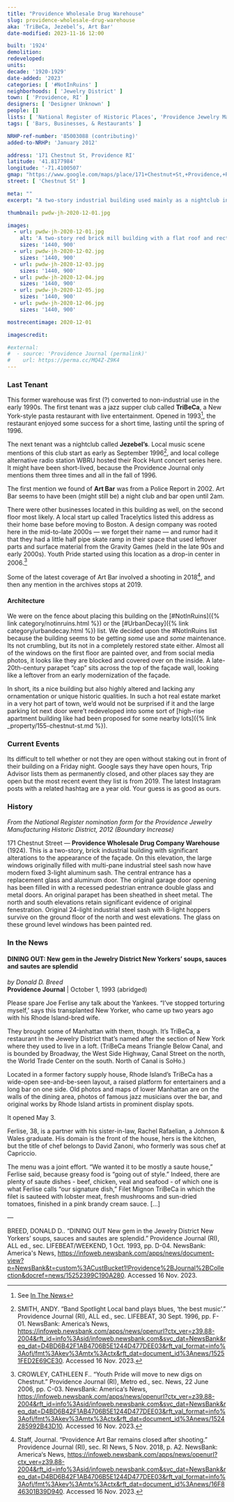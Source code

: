 ```yaml
---
title: "Providence Wholesale Drug Warehouse"
slug: providence-wholesale-drug-warehouse
aka: 'TriBeCa, Jezebel’s, Art Bar'
date-modified: 2023-11-16 12:00

built: '1924'
demolition:
redeveloped:
units:
decade: '1920-1929'
date-added: '2023'
categories: [ '#NotInRuins' ]
neighborhoods: [ 'Jewelry District' ]
town: [ 'Providence, RI' ]
designers: [ 'Designer Unknown' ]
people: []
lists: [ 'National Register of Historic Places', 'Providence Jewelry Manufacturing Historic District' ]
tags: [ 'Bars, Businesses, & Restaurants' ]

NRHP-ref-number: '85003088 (contributing)'
added-to-NRHP: 'January 2012'

address: '171 Chestnut St, Providence RI'
latitude: '41.8177984'
longitude: '-71.4100507'
gmap: "https://www.google.com/maps/place/171+Chestnut+St,+Providence,+RI+02903/@41.8177984,-71.4100507,17z/data=!4m6!3m5!1s0x89e4456b190cea77:0xbd65c7e0c40e5724!8m2!3d41.8177704!4d-71.409761!16s%2Fg%2F11bw43pwgg?entry=ttu"
street: [ 'Chestnut St' ]

meta: ""
excerpt: "A two-story industrial building used mainly as a nightclub in recent years flies under the radar in the Jewelry District — a hotbed of new development"

thumbnail: pwdw-jh-2020-12-01.jpg

images:
  - url: pwdw-jh-2020-12-01.jpg
    alt: 'A two-story red brick mill building with a flat roof and rectangular fenestration. Sills look to be cast concrete and all windows on the first floor have been painted brick red.'
    sizes: '1440, 900'
  - url: pwdw-jh-2020-12-02.jpg
    sizes: '1440, 900'
  - url: pwdw-jh-2020-12-03.jpg
    sizes: '1440, 900'
  - url: pwdw-jh-2020-12-04.jpg
    sizes: '1440, 900'
  - url: pwdw-jh-2020-12-05.jpg
    sizes: '1440, 900'
  - url: pwdw-jh-2020-12-06.jpg
    sizes: '1440, 900'

mostrecentimage: 2020-12-01

imagescredit:

#external:
#  - source: 'Providence Journal (permalink)'
#    url: https://perma.cc/MQ4Z-Z9K4
---
```


### Last Tenant

This former warehouse was first (?) converted to non-industrial use in the early 1990s. The first tenant was a jazz supper club called **TriBeCa**, a New York-style pasta restaurant with live entertainment. Opened in 1993[^1], the restaurant enjoyed some success for a short time, lasting until the spring of 1996.

[^1]: See [In The News](#in-the-news)

The next tenant was a nightclub called **Jezebel’s**. Local music scene mentions of this club start as early as September 1996[^2], and local college alternative radio station WBRU hosted their Rock Hunt concert series here. It might have been short-lived, because the Providence Journal only mentions them three times and all in the fall of 1996.

[^2]: SMITH, ANDY. “Band Spotlight Local band plays blues, ‘the best music’.” Providence Journal (RI), ALL ed., sec. LIFEBEAT, 30 Sept. 1996, pp. F-01. NewsBank: America’s News, https://infoweb.newsbank.com/apps/news/openurl?ctx_ver=z39.88-2004&rft_id=info%3Asid/infoweb.newsbank.com&svc_dat=NewsBank&req_dat=D4BD6B42F1AB4706B5E1244D477DEE03&rft_val_format=info%3Aofi/fmt%3Akev%3Amtx%3Actx&rft_dat=document_id%3Anews/15251FED2E69CE30. Accessed 16 Nov. 2023.

The first mention we found of **Art Bar** was from a Police Report in 2002. Art Bar seems to have been (might still be) a night club and bar open until 2am. 

There were other businesses located in this building as well, on the second floor most likely. A local start up called Tracelytics listed this address as their home base before moving to Boston. A design company was rooted here in the mid-to-late 2000s — we forget their name — and rumor had it that they had a little half pipe skate ramp in their space that used leftover parts and surface material from the Gravity Games (held in the late 90s and early 2000s). Youth Pride started using this location as a drop-in center in 2006.[^3]

[^3]: CROWLEY, CATHLEEN F.. “Youth Pride will move to new digs on Chestnut.” Providence Journal (RI), Metro ed., sec. News, 22 June 2006, pp. C-03. NewsBank: America‘s News, https://infoweb.newsbank.com/apps/news/openurl?ctx_ver=z39.88-2004&rft_id=info%3Asid/infoweb.newsbank.com&svc_dat=NewsBank&req_dat=D4BD6B42F1AB4706B5E1244D477DEE03&rft_val_format=info%3Aofi/fmt%3Akev%3Amtx%3Actx&rft_dat=document_id%3Anews/1524285992B43D10. Accessed 16 Nov. 2023.

Some of the latest coverage of Art Bar involved a shooting in 2018[^4], and then any mention in the archives stops at 2019.

[^4]: Staff, Journal. “Providence Art Bar remains closed after shooting.” Providence Journal (RI), sec. RI News, 5 Nov. 2018, p. A2. NewsBank: America‘s News, https://infoweb.newsbank.com/apps/news/openurl?ctx_ver=z39.88-2004&rft_id=info%3Asid/infoweb.newsbank.com&svc_dat=NewsBank&req_dat=D4BD6B42F1AB4706B5E1244D477DEE03&rft_val_format=info%3Aofi/fmt%3Akev%3Amtx%3Actx&rft_dat=document_id%3Anews/16F846301B39D940. Accessed 16 Nov. 2023.

#### Architecture

We were on the fence about placing this building on the [#NotInRuins]({% link category/notinruins.html %}) or the [#UrbanDecay]({% link category/urbandecay.html %}) list. We decided upon the #NotInRuins list because the building seems to be getting _some_ use and _some_ maintenance. Its not crumbling, but its not in a completely restored state either. Almost all of the windows on the first floor are painted over, and from social media photos, it looks like they are blocked and covered over on the inside. A late-20th-century parapet “cap” sits across the top of the façade wall, looking like a leftover from an early modernization of the façade.

In short, its a nice building but also highly altered and lacking any ornamentation or unique historic qualities. In such a hot real estate market in a very hot part of town, we’d would not be surprised if it and the large parking lot next door were’t redeveloped into some sort of [high-rise apartment building like had been proposed for some nearby lots]({% link _property/155-chestnut-st.md %}).


### Current Events

Its difficult to tell whether or not they are open without staking out in front of their building on a Friday night. Google says they have open hours, Trip Advisor lists them as permanently closed, and other places say they are open but the most recent event they list is from 2019. The latest Instagram posts with a related hashtag are a year old. Your guess is as good as ours.


### History

_From the National Register nomination form for the Providence Jewelry Manufacturing Historic District, 2012 (Boundary Increase)_

171 Chestnut Street — **Providence Wholesale Drug Company Warehouse** (1924). This is a two-story, brick industrial building with significant alterations to the appearance of the façade. On this elevation, the large windows originally filled with multi-pane industrial steel sash now have modern fixed 3-light aluminum sash. The central entrance has a replacement glass and aluminum door. The original garage door opening has been filled in with a recessed pedestrian entrance double glass and metal doors. An original parapet has been sheathed in sheet metal. The north and south elevations retain significant evidence of original fenestration. Original 24-light industrial steel sash with 8-light hoppers survive on the ground floor of the north and west elevations. The glass on these ground level windows has been painted red.


### In the News

#### DINING OUT: New gem in the Jewelry District New Yorkers’ soups, sauces and sautes are splendid

_by Donald D. Breed_  
**Providence Journal** | October 1, 1993 (abridged)

Please spare Joe Ferlise any talk about the Yankees. “I’ve stopped torturing myself,’ says this transplanted New Yorker, who came up two years ago with his Rhode Island-bred wife.

They brought some of Manhattan with them, though. It’s TriBeCa, a restaurant in the Jewelry District that’s named after the section of New York where they used to live in a loft. (TriBeCa means Triangle Below Canal, and is bounded by Broadway, the West Side Highway, Canal Street on the north, the World Trade Center on the south. North of Canal is SoHo.)

Located in a former factory supply house, Rhode Island’s TriBeCa has a wide-open see-and-be-seen layout, a raised platform for entertainers and a long bar on one side. Old photos and maps of lower Manhattan are on the walls of the dining area, photos of famous jazz musicians over the bar, and original works by Rhode Island artists in prominent display spots.

It opened May 3.

Ferlise, 38, is a partner with his sister-in-law, Rachel Rafaelian, a Johnson & Wales graduate. His domain is the front of the house, hers is the kitchen, but the title of chef belongs to David Zanoni, who formerly was sous chef at Capriccio.

The menu was a joint effort. “We wanted it to be mostly a saute house,” Ferlise said, because greasy food is “going out of style.” Indeed, there are plenty of saute dishes - beef, chicken, veal and seafood - of which one is what Ferlise calls “our signature dish,” Filet Mignon TriBeCa in which the filet is sauteed with lobster meat, fresh mushrooms and sun-dried tomatoes, finished in a pink brandy cream sauce. […]

—

BREED, DONALD D.. “DINING OUT New gem in the Jewelry District New Yorkers’ soups, sauces and sautes are splendid.” Providence Journal (RI), ALL ed., sec. LIFEBEAT/WEEKEND, 1 Oct. 1993, pp. D-04. NewsBank: America's News, https://infoweb.newsbank.com/apps/news/document-view?p=NewsBank&t=custom%3ACustBucket1!Providence%2BJournal%2BCollection&docref=news/15252399C190A280. Accessed 16 Nov. 2023.